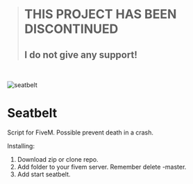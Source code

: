 > # THIS PROJECT HAS BEEN DISCONTINUED
> ## I do not give any support!

<br />

![seatbelt](https://user-images.githubusercontent.com/50022415/87286070-094e7f80-c501-11ea-9474-cf5fe8c517fd.png)

# Seatbelt

Script for FiveM. Possible prevent death in a crash.

Installing:

1. Download zip or clone repo.
2. Add folder to your fivem server. Remember delete -master.
3. Add start seatbelt.

